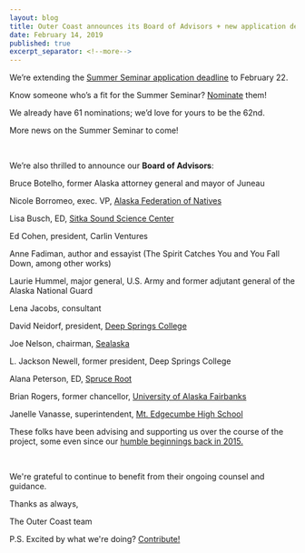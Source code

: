 ```yaml
---
layout: blog
title: Outer Coast announces its Board of Advisors + new application deadline for Summer Seminar
date: February 14, 2019
published: true
excerpt_separator: <!--more-->
---
```


We’re extending the [Summer Seminar application deadline](http://outercoast.org/apply.html) to February 22.

<!--more-->

Know someone who’s a fit for the Summer Seminar? [Nominate](http://outercoast.org/nominate.html) them!

We already have 61 nominations; we’d love for yours to be the 62nd. 

More news on the Summer Seminar to come!

<br>

We’re also thrilled to announce our <strong>Board of Advisors</strong>:


Bruce Botelho, former Alaska attorney general and mayor of Juneau

Nicole Borromeo, exec. VP, [Alaska Federation of Natives](https://www.nativefederation.org/)

Lisa Busch, ED, [Sitka Sound Science Center](https://www.sitkascience.org/)

Ed Cohen, president, Carlin Ventures

Anne Fadiman, author and essayist (The Spirit Catches You and You Fall Down, among other works)

Laurie Hummel, major general, U.S. Army and former adjutant general of the Alaska National Guard

Lena Jacobs, consultant

David Neidorf, president, [Deep Springs College](https://www.deepsprings.edu/)

Joe Nelson, chairman, [Sealaska](https://www.sealaska.com/)

L. Jackson Newell, former president, Deep Springs College

Alana Peterson, ED, [Spruce Root](https://www.spruceroot.org/)

Brian Rogers, former chancellor, [University of Alaska Fairbanks](https://www.uaf.edu/uaf/)

Janelle Vanasse, superintendent, [Mt. Edgecumbe High School](http://www.mehs.us/)

These folks have been advising and supporting us over the course of the project, some even since our [humble beginnings back in 2015.](https://docs.google.com/document/u/2/d/1plW-JWg3kYI0s_65hF7ZCT7FyN84CKfcmTO1lEZ8Soo/edit?usp=sharing)

<br>

We're grateful to continue to benefit from their ongoing counsel and guidance.

Thanks as always,

The Outer Coast team


P.S. Excited by what we're doing?  [Contribute!](http://outercoast.org/contribute/)
